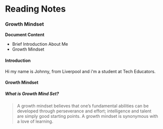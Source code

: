 # Reading Notes

### Growth Mindset

**Document Content**

- Brief Introduction About Me
- Growth Mindset

#### Introduction
Hi my name is Johnny, from Liverpool and i'm a student at Tech Educators.

#### **Growth Mindset**

##### What is Growth Mind Set?

> A growth mindset believes that one’s fundamental abilities can be developed through perseverance and effort; intelligence and talent are simply good starting points. A growth mindset is synonymous with a love of learning.


